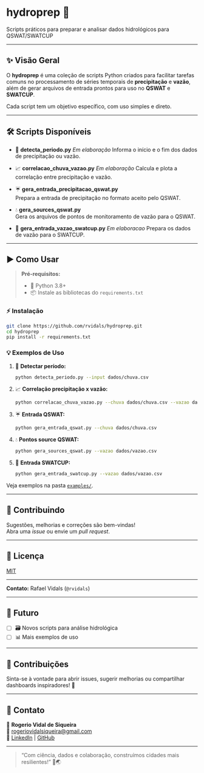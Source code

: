 # hydroprep 🚀

Scripts práticos para preparar e analisar dados hidrológicos para QSWAT/SWATCUP

---

## ✨ Visão Geral

O **hydroprep** é uma coleção de scripts Python criados para facilitar tarefas comuns no processamento de séries temporais de **precipitação** e **vazão**, além de gerar arquivos de entrada prontos para uso no **QSWAT** e **SWATCUP**.

Cada script tem um objetivo específico, com uso simples e direto.

---

## 🛠️ Scripts Disponíveis

- 📅 **detecta_periodo.py** *Em elaboração*
  Informa o início e o fim dos dados de precipitação ou vazão. 

- 📈 **correlacao_chuva_vazao.py** *Em elaboração*
  Calcula e plota a correlação entre precipitação e vazão. 

- ☔ **gera_entrada_precipitacao_qswat.py**  
  Prepara a entrada de precipitação no formato aceito pelo QSWAT.

- 💧 **gera_sources_qswat.py**  
  Gera os arquivos de pontos de monitoramento de vazão para o QSWAT.

- 🔄 **gera_entrada_vazao_swatcup.py**  *Em elaboracao*
  Prepara os dados de vazão para o SWATCUP.

---

## ▶️ Como Usar

> **Pré-requisitos:**  
> - 🐍 Python 3.8+  
> - 📦 Instale as bibliotecas do `requirements.txt`

### ⚡ Instalação

```bash
git clone https://github.com/rvidals/hydroprep.git
cd hydroprep
pip install -r requirements.txt
```

### 💡 Exemplos de Uso

1. 📅 **Detectar período:**
    ```bash
    python detecta_periodo.py --input dados/chuva.csv
    ```

2. 📈 **Correlação precipitação x vazão:**
    ```bash
    python correlacao_chuva_vazao.py --chuva dados/chuva.csv --vazao dados/vazao.csv
    ```

3. ☔ **Entrada QSWAT:**
    ```bash
    python gera_entrada_qswat.py --chuva dados/chuva.csv
    ```

4. 💧 **Pontos source QSWAT:**
    ```bash
    python gera_sources_qswat.py --vazao dados/vazao.csv
    ```

5. 🔄 **Entrada SWATCUP:**
    ```bash
    python gera_entrada_swatcup.py --vazao dados/vazao.csv
    ```

Veja exemplos na pasta [`examples/`](examples/).

---

## 🤝 Contribuindo

Sugestões, melhorias e correções são bem-vindas!  
Abra uma *issue* ou envie um *pull request*.

---

## 📜 Licença

[MIT](LICENSE)

---

**Contato:** Rafael Vidals (`@rvidals`)

---

## 🔭 Futuro

- [ ] 🗃️ Novos scripts para análise hidrológica
- [ ] 📊 Mais exemplos de uso

---

## 🤝 Contribuições

Sinta-se à vontade para abrir issues, sugerir melhorias ou compartilhar dashboards inspiradores! 🚀

---

## 📩 Contato

👤 **Rogerio Vidal de Siqueira**  
📧 rogeriovidalsiqueira@gmail.com  
🔗 [LinkedIn](https://www.linkedin.com/in/rogerio-vidal-de-siqueira-9478aa136/) | [GitHub](https://github.com/rvidals)

---

> “Com ciência, dados e colaboração, construímos cidades mais resilientes!” 🌱🌏
